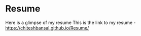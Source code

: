 # Resume
Here is a glimpse of my resume
This is the link to my resume -https://chiteshbansal.github.io/Resume/
